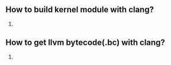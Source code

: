 How to build kernel module with clang?
---

1. 


How to get llvm bytecode(.bc) with clang?
---

1. 
